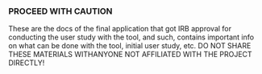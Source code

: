### PROCEED WITH CAUTION

These are the docs of the final application that got IRB approval for conducting the user study with the tool, and such, contains important info on what can be done with the tool, initial user study, etc. DO NOT SHARE THESE MATERIALS WITHANYONE NOT AFFILIATED WITH THE PROJECT DIRECTLY!
